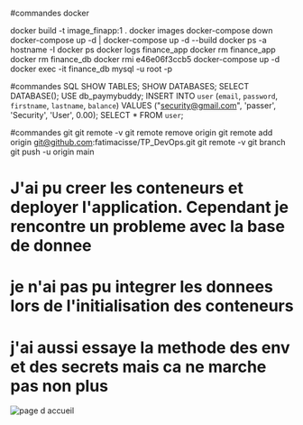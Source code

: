 #commandes docker

docker build -t image_finapp:1 .
docker images
docker-compose down
docker-compose up -d |  docker-compose up -d --build
docker ps -a  
hostname -I
docker ps
docker logs finance_app
docker rm finance_app
docker rm finance_db
docker rmi e46e06f3ccb5
docker-compose up -d
docker exec -it finance_db mysql -u root -p



#commandes SQL
SHOW TABLES;
SHOW DATABASES;
SELECT DATABASE();
USE db_paymybuddy;
INSERT INTO `user` (`email`, `password`, `firstname`, `lastname`, `balance`) VALUES ("security@gmail.com", 'passer', 'Security', 'User', 0.00);
SELECT * FROM `user`;


#commandes git
git remote -v
git remote remove origin
git remote add origin git@github.com:fatimacisse/TP_DevOps.git
git remote -v
git branch
git push -u origin main

# J'ai pu creer les conteneurs et deployer l'application. Cependant je rencontre un probleme avec la base de donnee
# je n'ai pas pu integrer les donnees lors de l'initialisation des conteneurs
# j'ai aussi essaye la methode des env et des secrets mais ca ne marche pas non plus
![page d accueil](https://github.com/user-attachments/assets/3a980d33-43eb-4175-adbd-1718ced07670)


